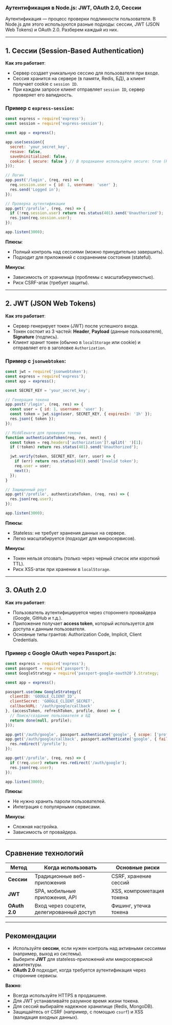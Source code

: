 
### Аутентификация в Node.js: JWT, OAuth 2.0, Сессии

Аутентификация — процесс проверки подлинности пользователя. В Node.js для этого используются разные подходы: сессии, JWT (JSON Web Tokens) и OAuth 2.0. Разберем каждый из них.

---

## 1. **Сессии (Session-Based Authentication)**
**Как это работает**:  
- Сервер создает уникальную сессию для пользователя при входе.  
- Сессия хранится на сервере (в памяти, Redis, БД), а клиент получает cookie с `session ID`.  
- При каждом запросе клиент отправляет `session ID`, сервер проверяет его валидность.

### Пример с `express-session`:
```javascript
const express = require('express');
const session = require('express-session');

const app = express();

app.use(session({
  secret: 'your_secret_key',
  resave: false,
  saveUninitialized: false,
  cookie: { secure: false } // В продакшене используйте secure: true (HTTPS)
}));

// Логин
app.post('/login', (req, res) => {
  req.session.user = { id: 1, username: 'user' };
  res.send('Logged in');
});

// Проверка аутентификации
app.get('/profile', (req, res) => {
  if (!req.session.user) return res.status(401).send('Unauthorized');
  res.json(req.session.user);
});

app.listen(3000);
```

**Плюсы**:  
- Полный контроль над сессиями (можно принудительно завершить).  
- Подходит для приложений с сохранением состояния (stateful).  

**Минусы**:  
- Зависимость от хранилища (проблемы с масштабируемостью).  
- Риск CSRF-атак (требует защиты).  

---

## 2. **JWT (JSON Web Tokens)**
**Как это работает**:  
- Сервер генерирует токен (JWT) после успешного входа.  
- Токен состоит из 3 частей: **Header**, **Payload** (данные пользователя), **Signature** (подпись).  
- Клиент хранит токен (обычно в `localStorage` или cookie) и отправляет его в заголовке `Authorization`.

### Пример с `jsonwebtoken`:
```javascript
const jwt = require('jsonwebtoken');
const express = require('express');
const app = express();

const SECRET_KEY = 'your_secret_key';

// Генерация токена
app.post('/login', (req, res) => {
  const user = { id: 1, username: 'user' };
  const token = jwt.sign(user, SECRET_KEY, { expiresIn: '1h' });
  res.json({ token });
});

// Middleware для проверки токена
function authenticateToken(req, res, next) {
  const token = req.headers['authorization']?.split(' ')[1];
  if (!token) return res.status(401).send('Unauthorized');

  jwt.verify(token, SECRET_KEY, (err, user) => {
    if (err) return res.status(403).send('Invalid token');
    req.user = user;
    next();
  });
}

// Защищенный роут
app.get('/profile', authenticateToken, (req, res) => {
  res.json(req.user);
});

app.listen(3000);
```

**Плюсы**:  
- Stateless: не требует хранения данных на сервере.  
- Легко масштабируется (подходит для микросервисов).  

**Минусы**:  
- Токен нельзя отозвать (только через черный список или короткий TTL).  
- Риск XSS-атак при хранении в `localStorage`.  

---

## 3. **OAuth 2.0**
**Как это работает**:  
- Пользователь аутентифицируется через стороннего провайдера (Google, GitHub и т.д.).  
- Приложение получает **access token**, который используется для доступа к данным пользователя.  
- Основные типы грантов: Authorization Code, Implicit, Client Credentials.

### Пример с Google OAuth через Passport.js:
```javascript
const express = require('express');
const passport = require('passport');
const GoogleStrategy = require('passport-google-oauth20').Strategy;

const app = express();

passport.use(new GoogleStrategy({
  clientID: 'GOOGLE_CLIENT_ID',
  clientSecret: 'GOOGLE_CLIENT_SECRET',
  callbackURL: '/auth/google/callback'
}, (accessToken, refreshToken, profile, done) => {
  // Поиск/создание пользователя в БД
  return done(null, profile);
}));

app.get('/auth/google', passport.authenticate('google', { scope: ['profile'] }));
app.get('/auth/google/callback', passport.authenticate('google', { failureRedirect: '/' }), (req, res) => {
  res.redirect('/profile');
});

app.get('/profile', (req, res) => {
  if (!req.user) return res.redirect('/auth/google');
  res.json(req.user);
});

app.listen(3000);
```

**Плюсы**:  
- Не нужно хранить пароли пользователей.  
- Интеграция с популярными сервисами.  

**Минусы**:  
- Сложная настройка.  
- Зависимость от провайдера.  

---

## **Сравнение технологий**
| Метод          | Когда использовать                     | Основные риски               |
|----------------|----------------------------------------|-------------------------------|
| **Сессии**     | Традиционные веб-приложения           | CSRF, хранение сессий         |
| **JWT**        | SPA, мобильные приложения, API        | XSS, компрометация токена     |
| **OAuth 2.0**  | Вход через соцсети, делегированный доступ | Фишинг, утечка токена      |

---

## **Рекомендации**
- Используйте **сессии**, если нужен контроль над активными сессиями (например, выход из системы).  
- Выберите **JWT** для stateless-приложений или микросервисной архитектуры.  
- **OAuth 2.0** подходит, когда требуется аутентификация через сторонние сервисы.  

**Важно**:  
- Всегда используйте HTTPS в продакшене.  
- Для JWT устанавливайте разумное время жизни токена.  
- Для сессий выбирайте надежное хранилище (Redis, MongoDB).  
- Защищайтесь от CSRF (например, с помощью `csurf`) и XSS (валидация входных данных).  
